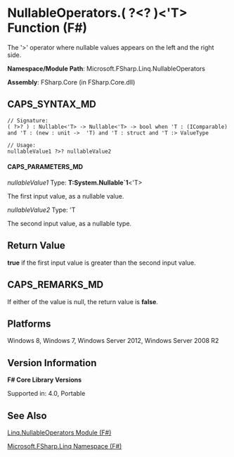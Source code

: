 # NullableOperators.( ?<? )<'T> Function (F#)

The '&gt;' operator where nullable values appears on the left and the right side.

**Namespace/Module Path**: Microsoft.FSharp.Linq.NullableOperators

**Assembly**: FSharp.Core (in FSharp.Core.dll)


## CAPS_SYNTAX_MD

```
// Signature:
( ?>? ) : Nullable<'T> -> Nullable<'T> -> bool when 'T : (IComparable) and 'T : (new : unit ->  'T) and 'T : struct and 'T :> ValueType

// Usage:
nullableValue1 ?>? nullableValue2
```

#### CAPS_PARAMETERS_MD
*nullableValue1*
Type: **T:System.Nullable&#96;1**&lt;'T&gt;


The first input value, as a nullable value.


*nullableValue2*
Type: 'T


The second input value, as a nullable type.




## Return Value
**true** if the first input value is greater than the second input value.


## CAPS_REMARKS_MD
If either of the value is null, the return value is **false**.


## Platforms
Windows 8, Windows 7, Windows Server 2012, Windows Server 2008 R2


## Version Information
**F# Core Library Versions**

Supported in: 4.0, Portable




## See Also
[Linq.NullableOperators Module &#40;F&#35;&#41;](Linq.NullableOperators+Module+%28F%23%29.md)

[Microsoft.FSharp.Linq Namespace &#40;F&#35;&#41;](Microsoft.FSharp.Linq+Namespace+%28F%23%29.md)

